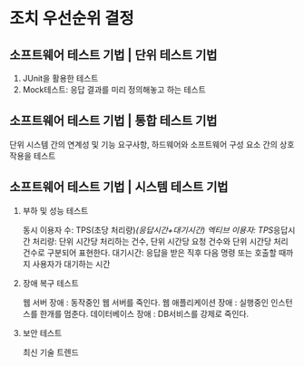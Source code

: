 # 조치 우선순위 결정

소프트웨어 테스트 기법 | 단위 테스트 기법
---

1. JUnit을 활용한 테스트
2. Mock테스트: 응답 결과를 미리 정의해놓고 하는 테스트


소프트웨어 테스트 기법 | 통합 테스트 기법
---

단위 시스템 간의 연계성 및 기능 요구사항, 하드웨어와 소프트웨어 구성 요소 간의 상호작용을 테스트 

소프트웨어 테스트 기법 | 시스템 테스트 기법
---

1. 부하 및 성능 테스트
 
    동시 이용자 수: TPS(초당 처리량)*(응답시간+대기시간)
    엑티브 이용자: TPS*응답시간 
    처리량: 단위 시간당 처리하는 건수, 단위 시간당 요청 건수와 단위 시간당 처리 건수로 구분되어 표현한다.
    대기시간: 응답을 받은 직후 다음 명령 또는 호출할 때까지 사용자가 대기하는 시간

2. 장애 복구 테스트 

    웹 서버 장애 : 동작중인 웹 서버를 죽인다.
    웹 애플리케이션 장애 : 실행중인 인스턴스를 한개를 멈춘다.
    데이터베이스 장애 : DB서비스를 강제로 죽인다.

3. 보안 테스트

    최신 기술 트렌드


